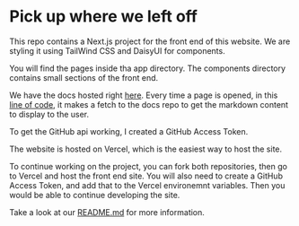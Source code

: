 # Pick up where we left off

This repo contains a Next.js project for the front end of this website. We are styling it using TailWind CSS and DaisyUI for components.

You will find the pages inside tha app directory.
The components directory contains small sections of the front end.

We have the docs hosted right [here](https://github.com/NoumanAMalik/i-love-ai-docs). Every time a page is opened, in this [line of code](https://github.com/viviantang20/4990-project/blob/d43bd3b631b7fef83458452d375e44b917e552be/app/lesson/%5Bslug%5D/page.js#L51), it makes a fetch to the docs repo to get the markdown content to display to the user.

To get the GitHub api working, I created a GitHub Access Token.

The website is hosted on Vercel, which is the easiest way to host the site.

To continue working on the project, you can fork both repositories, then go to Vercel and host the front end site. You will also need to create a GitHub Access Token, and add that to the Vercel environemnt variables. Then you would be able to continue developing the site.

Take a look at our [README.md](https://github.com/viviantang20/4990-project?tab=readme-ov-file#i--ai-learning-tool) for more information.
